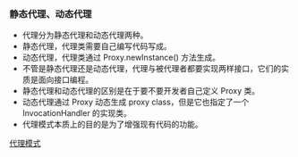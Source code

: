 ### **静态代理、动态代理**
+ 代理分为静态代理和动态代理两种。
+ 静态代理，代理类需要自己编写代码写成。
+ 动态代理，代理类通过 Proxy.newInstance() 方法生成。
+ 不管是静态代理还是动态代理，代理与被代理者都要实现两样接口，它们的实质是面向接口编程。
+ 静态代理和动态代理的区别是在于要不要开发者自己定义 Proxy 类。
+ 动态代理通过 Proxy 动态生成 proxy class，但是它也指定了一个 InvocationHandler 的实现类。
+ 代理模式本质上的目的是为了增强现有代码的功能。

[代理模式](https://www.cnblogs.com/cC-Zhou/p/9525638.html)
